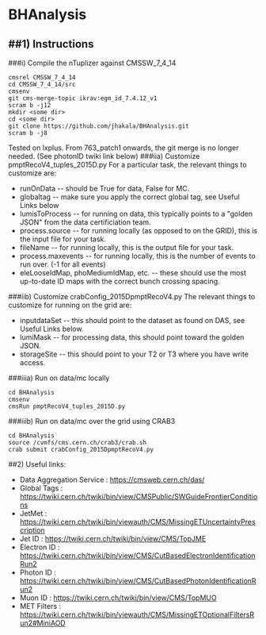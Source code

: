 # BHAnalysis
##1) Instructions
-------------------------------------------
###i) Compile the nTuplizer against CMSSW_7_4_14
```
cmsrel CMSSW_7_4_14
cd CMSSW_7_4_14/src
cmsenv
git cms-merge-topic ikrav:egm_id_7.4.12_v1
scram b -j12
mkdir <some dir>
cd <some dir>
git clone https://github.com/jhakala/BHAnalysis.git
scram b -j8
```
Tested on lxplus.
From 763_patch1 onwards, the git merge is no longer needed. (See photonID twiki link below)
###iia) Customize pmptRecoV4_tuples_2015D.py
For a particular task, the relevant things to customize are:
- runOnData -- should be True for data, False for MC.
- globaltag -- make sure you apply the correct global tag, see Useful Links below
- lumisToProcess -- for running on data, this typically points to a "golden JSON" from the data certificiation team.
- process.source -- for running locally (as opposed to on the GRID), this is the input file for your task.
- fileName -- for running locally, this is the output file for your task.
- process.maxevents -- for running locally, this is the number of events to run over. (-1 for all events)
- eleLooseIdMap, phoMediumIdMap, etc. -- these should use the most up-to-date ID maps with the correct bunch crossing spacing.

###iib) Customize crabConfig_2015DpmptRecoV4.py
The relevant things to customize for running on the grid are:
- inputdataSet -- this should point to the dataset as found on DAS, see Useful Links below.
- lumiMask -- for processing data, this should point toward the golden JSON.
- storageSite -- this should point to your T2 or T3 where you have write access.

###iiia) Run on data/mc locally
```
cd BHAnalysis
cmsenv
cmsRun pmptRecoV4_tuples_2015D.py
```

###iiib) Run on data/mc over the grid using CRAB3

```
cd BHAnalysis
source /cvmfs/cms.cern.ch/crab3/crab.sh
crab submit crabConfig_2015DpmptRecoV4.py
```
##2) Useful links:
* Data Aggregation Service : https://cmsweb.cern.ch/das/
* Global Tags              : https://twiki.cern.ch/twiki/bin/view/CMSPublic/SWGuideFrontierConditions
* JetMet                   : https://twiki.cern.ch/twiki/bin/viewauth/CMS/MissingETUncertaintyPrescription  
* Jet ID                   : https://twiki.cern.ch/twiki/bin/view/CMS/TopJME  
* Electron ID              : https://twiki.cern.ch/twiki/bin/view/CMS/CutBasedElectronIdentificationRun2  
* Photon ID                : https://twiki.cern.ch/twiki/bin/view/CMS/CutBasedPhotonIdentificationRun2  
* Muon ID                  : https://twiki.cern.ch/twiki/bin/view/CMS/TopMUO  
* MET Filters              : https://twiki.cern.ch/twiki/bin/viewauth/CMS/MissingETOptionalFiltersRun2#MiniAOD
